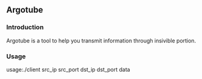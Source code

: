 ## Argotube

### Introduction

Argotube is a tool to help you transmit information through insivible portion.

### Usage

usage:./client src_ip src_port dst_ip dst_port data




